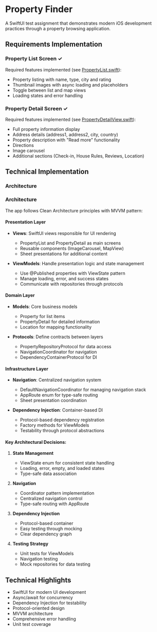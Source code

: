 # Property Finder

A SwiftUI test assignment that demonstrates modern iOS development practices through a property browsing application.

## Requirements Implementation

### Property List Screen ✓
Required features implemented (see [PropertyList.swift](PropertyFinder/Presentation/Features/PropertyList/Views/PropertyList.swift)):
- Property listing with name, type, city and rating
- Thumbnail images with async loading and placeholders
- Toggle between list and map views
- Loading states and error handling

### Property Detail Screen ✓
Required features implemented (see [PropertyDetailView.swift](PropertyFinder/Presentation/Features/PropertyDetail/Views/PropertyDetailView.swift)):
- Full property information display
- Address details (address1, address2, city, country)
- Property description with "Read more" functionality
- Directions
- Image carousel
- Additional sections (Check-in, House Rules, Reviews, Location)

## Technical Implementation

### Architecture
### Architecture

The app follows Clean Architecture principles with MVVM pattern:

#### Presentation Layer
- **Views**: SwiftUI views responsible for UI rendering
  - PropertyList and PropertyDetail as main screens
  - Reusable components (ImageCarousel, MapView)
  - Sheet presentations for additional content

- **ViewModels**: Handle presentation logic and state management
  - Use @Published properties with ViewState pattern
  - Manage loading, error, and success states
  - Communicate with repositories through protocols

#### Domain Layer
- **Models**: Core business models
  - Property for list items
  - PropertyDetail for detailed information
  - Location for mapping functionality

- **Protocols**: Define contracts between layers
  - PropertyRepositoryProtocol for data access
  - NavigationCoordinator for navigation
  - DependencyContainerProtocol for DI

#### Infrastructure Layer
- **Navigation**: Centralized navigation system
  - DefaultNavigationCoordinator for managing navigation stack
  - AppRoute enum for type-safe routing
  - Sheet presentation coordination

- **Dependency Injection**: Container-based DI
  - Protocol-based dependency registration
  - Factory methods for ViewModels
  - Testability through protocol abstractions

#### Key Architectural Decisions:
1. **State Management**
   - ViewState enum for consistent state handling
   - Loading, error, empty, and loaded states
   - Type-safe data association

2. **Navigation**
   - Coordinator pattern implementation
   - Centralized navigation control
   - Type-safe routing with AppRoute

3. **Dependency Injection**
   - Protocol-based container
   - Easy testing through mocking
   - Clear dependency graph

4. **Testing Strategy**
   - Unit tests for ViewModels
   - Navigation testing
   - Mock repositories for data testing

## Technical Highlights
- SwiftUI for modern UI development
- Async/await for concurrency
- Dependency Injection for testability
- Protocol-oriented design
- MVVM architecture
- Comprehensive error handling
- Unit test coverage


